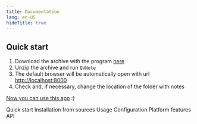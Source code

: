 ```yaml
---
title: Documentation
lang: en-US
hideTitle: true
---
```


<div class="row">
<div class="col-12 col-md-8 order-2 order-md-1">

## Quick start

1. Download the archive with the program [here](/ru/download/)
2. Unzip the archive and run ```QVNote```
3. The default browser will be automatically open with url [http://localhost:8000](http://localhost:8000)
4. Check and, if necessary, change the location of the folder with notes

[Now you can use this app](/docs/usage.html) :)

</div>
<div class="col-12 col-md-4 order-1 order-md-2 mb-4 mb-sm-0">
<div class="list-group" style="position: sticky; top: 1rem;">
  <router-link to="/docs/" class="list-group-item list-group-item-action active">Quick start</router-link>
  <router-link to="/docs/sources.html" class="list-group-item list-group-item-action">Installation from sources</router-link>
  <router-link to="/docs/usage.html" class="list-group-item list-group-item-action">Usage</router-link>
  <router-link to="/docs/configuration.html" class="list-group-item list-group-item-action">Configuration</router-link>
  <router-link to="/docs/platform_features.html" class="list-group-item list-group-item-action">Platform features</router-link>
  <router-link to="/docs/api.html" class="list-group-item list-group-item-action">API</router-link>
</div>
</div>


</div>
